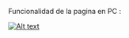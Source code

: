 Funcionalidad de la pagina en PC :

[![Alt text](https://img.youtube.com/vi/fZ08X9p7Olk/0.jpg)](https://youtu.be/fZ08X9p7Olk)